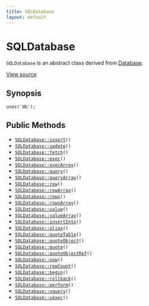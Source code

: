 ```yaml
---
title: SQLDatabase
layout: default
---
```


# SQLDatabase

<code>SQLDatabase</code> is an abstract class derived from <a href="Database">Database</a>.

<a href="http://github.com/nexgenta/eregansu/blob/master/lib/db.php">View source</a>

## Synopsis

<pre><code>uses('db');
</code></pre>
## Public Methods

* <code><a href="SQLDatabase%3A%3Ainsert">SQLDatabase::insert</a>()</code>
* <code><a href="SQLDatabase%3A%3Aupdate">SQLDatabase::update</a>()</code>
* <code><a href="SQLDatabase%3A%3Afetch">SQLDatabase::fetch</a>()</code>
* <code><a href="SQLDatabase%3A%3Aexec">SQLDatabase::exec</a>()</code>
* <code><a href="SQLDatabase%3A%3AexecArray">SQLDatabase::execArray</a>()</code>
* <code><a href="SQLDatabase%3A%3Aquery">SQLDatabase::query</a>()</code>
* <code><a href="SQLDatabase%3A%3AqueryArray">SQLDatabase::queryArray</a>()</code>
* <code><a href="SQLDatabase%3A%3Arow">SQLDatabase::row</a>()</code>
* <code><a href="SQLDatabase%3A%3ArowArray">SQLDatabase::rowArray</a>()</code>
* <code><a href="SQLDatabase%3A%3Arows">SQLDatabase::rows</a>()</code>
* <code><a href="SQLDatabase%3A%3ArowsArray">SQLDatabase::rowsArray</a>()</code>
* <code><a href="SQLDatabase%3A%3Avalue">SQLDatabase::value</a>()</code>
* <code><a href="SQLDatabase%3A%3AvalueArray">SQLDatabase::valueArray</a>()</code>
* <code><a href="SQLDatabase%3A%3AinsertInto">SQLDatabase::insertInto</a>()</code>
* <code><a href="SQLDatabase%3A%3Aalias">SQLDatabase::alias</a>()</code>
* <code><a href="SQLDatabase%3A%3AquoteTable">SQLDatabase::quoteTable</a>()</code>
* <code><a href="SQLDatabase%3A%3AquoteObject">SQLDatabase::quoteObject</a>()</code>
* <code><a href="SQLDatabase%3A%3Aquote">SQLDatabase::quote</a>()</code>
* <code><a href="SQLDatabase%3A%3AquoteObjectRef">SQLDatabase::quoteObjectRef</a>()</code>
* <code><a href="SQLDatabase%3A%3Anow">SQLDatabase::now</a>()</code>
* <code><a href="SQLDatabase%3A%3ArowCount">SQLDatabase::rowCount</a>()</code>
* <code><a href="SQLDatabase%3A%3Abegin">SQLDatabase::begin</a>()</code>
* <code><a href="SQLDatabase%3A%3Arollback">SQLDatabase::rollback</a>()</code>
* <code><a href="SQLDatabase%3A%3Aperform">SQLDatabase::perform</a>()</code>
* <code><a href="SQLDatabase%3A%3Avquery">SQLDatabase::vquery</a>()</code>
* <code><a href="SQLDatabase%3A%3Avexec">SQLDatabase::vexec</a>()</code>

